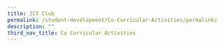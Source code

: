 ```yaml
---
title: ICT Club
permalink: /student-development/Co-Curricular-Activities/permalink/
description: ""
third_nav_title: Co Curricular Activities
---
```

